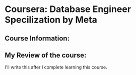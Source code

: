 # Coursera: Database Engineer Specilization by Meta

## Course Information:

## My Review of the course:

I'll write this after I complete learning this course.
